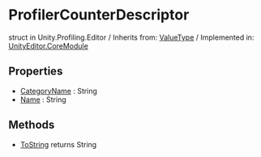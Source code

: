 # ProfilerCounterDescriptor
struct in Unity.Profiling.Editor
 / Inherits from: <a href="https://docs.unity3d.com/6000.2/Documentation/ScriptReference/ValueType.html">ValueType</a> / Implemented in: <a href="https://docs.unity3d.com/6000.2/Documentation/ScriptReference/UnityEditor.CoreModule.html">UnityEditor.CoreModule</a>

## Properties
- <a href="https://docs.unity3d.com/6000.2/Documentation/ScriptReference/ProfilerCounterDescriptor-CategoryName.html">CategoryName</a> : String
- <a href="https://docs.unity3d.com/6000.2/Documentation/ScriptReference/ProfilerCounterDescriptor-Name.html">Name</a> : String

## Methods
- <a href="https://docs.unity3d.com/6000.2/Documentation/ScriptReference/ProfilerCounterDescriptor.ToString.html">ToString</a> returns String
